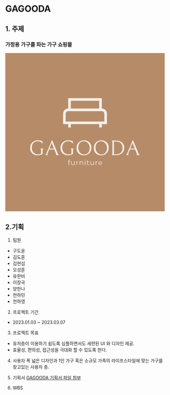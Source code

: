 # GAGOODA
## 1. 주제
### 가정용 가구를 파는 가구 쇼핑몰
![LOGO](https://github.com/oyunmintrio95/markdown_practice/blob/main/%EC%8A%A4%ED%81%AC%EB%A6%B0%EC%83%B7%202023-01-04%20%EC%98%A4%ED%9B%84%2012.41.18.png "GAGOODA 로고")

## 2.기획
1) 팀원
  * 구도윤
  * 김도훈
  * 김현섭
  * 오성훈
  * 유한비
  * 이창국
  * 양한나
  * 천하민
  * 천하영
  
2) 프로젝트 기간
  * 2023.01.03 ~ 2023.03.07
3) 프로젝트 목표
  * 유저층이 이용하기 쉽도록 심플하면서도 세련된 UI 와 디자인 제공. 
  * 효율성, 편의성, 접근성을 극대화 할 수 있도록 한다.
4) 사용자
  폭 넓은 디자인과 1인 가구 혹은 소규모 가족의 라이프스타일에 맞는 가구를 찾고있는 사용자 층.
5) 기획서
  [GAGOODA 기획서 파일 첨부](https://github.com/oyunmintrio95/markdown_practice/blob/main/doc/2%EC%A1%B0_%EC%87%BC%ED%95%91%EB%AA%B0_%EA%B8%B0%ED%9A%8D%EC%84%9C_2023_01_10.pdf "더 자세한 내용을 확인할 수 있습니다.")
  
6) WBS

